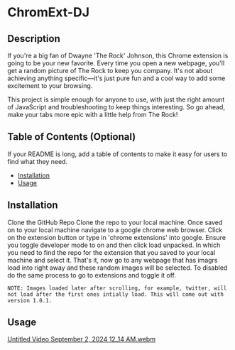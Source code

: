 # ChromExt-DJ

## Description

If you're a big fan of Dwayne 'The Rock' Johnson, this Chrome extension is going to be your new favorite. Every time you open a new webpage, you'll get a random picture of The Rock to keep you company. It's not about achieving anything specific—it's just pure fun and a cool way to add some excitement to your browsing.

This project is simple enough for anyone to use, with just the right amount of JavaScript and troubleshooting to keep things interesting. So go ahead, make your tabs more epic with a little help from The Rock!

## Table of Contents (Optional)

If your README is long, add a table of contents to make it easy for users to find what they need.

- [Installation](#installation)
- [Usage](#usage)


## Installation

Clone the GitHub Repo
    Clone the repo to your local machine. Once saved on to your local machine navigate to a google chrome web browser. Click on the extension button or type in 'chrome extensions' into google. Ensure you toggle developer mode to on and then click load unpacked. In which you need to find the repo for the extension that you saved to your local machine and select it. That's it, now go to any webpage that has imagrs load into right away and these random images will be selected. To disabled do the same process to go to extensions and toggle it off.

    NOTE: Images loaded later after scrolling, for example, twitter, will not load after the first ones intially load. This will come out with version 1.0.1.


## Usage

[Untitled Video September 2, 2024 12_14 AM.webm](https://github.com/user-attachments/assets/35971e7d-bdb8-49cb-bbd3-055aaf910a44)
